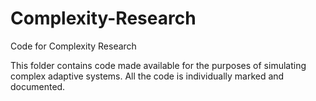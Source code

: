# Complexity-Research
Code for Complexity Research

This folder contains code made available for the purposes of simulating complex adaptive systems. All the code is individually marked and documented. 
